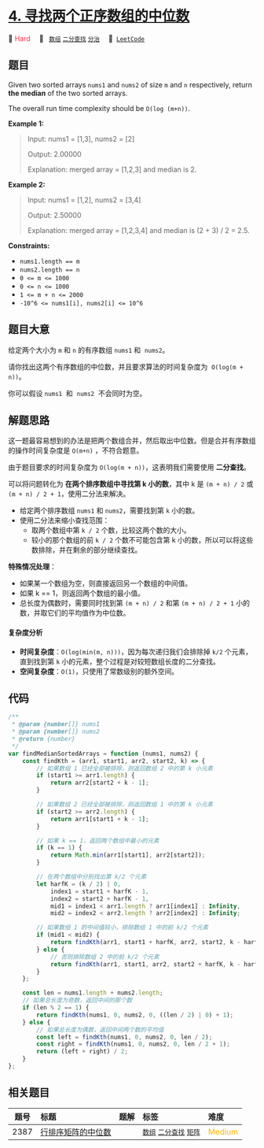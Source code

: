 # [4. 寻找两个正序数组的中位数](https://leetcode.com/problems/median-of-two-sorted-arrays)

🔴 <font color=#ff334b>Hard</font>&emsp; 🔖&ensp; [`数组`](/tag/array.md) [`二分查找`](/tag/binary-search.md) [`分治`](/tag/divide-and-conquer.md)&emsp; 🔗&ensp;[`LeetCode`](https://leetcode.com/problems/median-of-two-sorted-arrays)

## 题目

Given two sorted arrays `nums1` and `nums2` of size `m` and `n` respectively, return **the median** of the two sorted arrays.

The overall run time complexity should be `O(log (m+n))`.

**Example 1:**

> Input: nums1 = [1,3], nums2 = [2]
>
> Output: 2.00000
>
> Explanation: merged array = [1,2,3] and median is 2.

**Example 2:**

> Input: nums1 = [1,2], nums2 = [3,4]
>
> Output: 2.50000
>
> Explanation: merged array = [1,2,3,4] and median is (2 + 3) / 2 = 2.5.

**Constraints:**

- `nums1.length == m`
- `nums2.length == n`
- `0 <= m <= 1000`
- `0 <= n <= 1000`
- `1 <= m + n <= 2000`
- `-10^6 <= nums1[i], nums2[i] <= 10^6`

## 题目大意

给定两个大小为 `m` 和 `n` 的有序数组 `nums1` 和  `nums2`。

请你找出这两个有序数组的中位数，并且要求算法的时间复杂度为  `O(log(m + n))`。

你可以假设 `nums1`  和  `nums2`  不会同时为空。

## 解题思路

这一题最容易想到的办法是把两个数组合并，然后取出中位数。但是合并有序数组的操作时间复杂度是 `O(m+n)` ，不符合题意。

由于题目要求的时间复杂度为 `O(log(m + n))`，这表明我们需要使用 **二分查找**。

可以将问题转化为 **在两个排序数组中寻找第 k 小的数**，其中 k 是 `(m + n) / 2` 或 `(m + n) / 2 + 1`，使用二分法来解决。

- 给定两个排序数组 `nums1` 和 `nums2`，需要找到第 `k` 小的数。
- 使用二分法来缩小查找范围：
  - 取两个数组中第 `k / 2` 个数，比较这两个数的大小。
  - 较小的那个数组的前 `k / 2` 个数不可能包含第 k 小的数，所以可以将这些数排除，并在剩余的部分继续查找。

**特殊情况处理**：

- 如果某一个数组为空，则直接返回另一个数组的中间值。
- 如果 k == 1，则返回两个数组的最小值。
- 总长度为偶数时，需要同时找到第 `(m + n) / 2` 和第 `(m + n) / 2 + 1` 小的数，并取它们的平均值作为中位数。

#### 复杂度分析

- **时间复杂度**：`O(log(min(m, n)))`，因为每次递归我们会排除掉 `k/2` 个元素，直到找到第 `k` 小的元素，整个过程是对较短数组长度的二分查找。
- **空间复杂度**：`O(1)`，只使用了常数级别的额外空间。

## 代码

```javascript
/**
 * @param {number[]} nums1
 * @param {number[]} nums2
 * @return {number}
 */
var findMedianSortedArrays = function (nums1, nums2) {
	const findKth = (arr1, start1, arr2, start2, k) => {
		// 如果数组 1 已经全部被排除，则返回数组 2 中的第 k 小元素
		if (start1 >= arr1.length) {
			return arr2[start2 + k - 1];
		}

		// 如果数组 2 已经全部被排除，则返回数组 1 中的第 k 小元素
		if (start2 >= arr2.length) {
			return arr1[start1 + k - 1];
		}

		// 如果 k == 1，返回两个数组中最小的元素
		if (k == 1) {
			return Math.min(arr1[start1], arr2[start2]);
		}

		// 在两个数组中分别找出第 k/2 个元素
		let harfK = (k / 2) | 0,
			index1 = start1 + harfK - 1,
			index2 = start2 + harfK - 1,
			mid1 = index1 < arr1.length ? arr1[index1] : Infinity,
			mid2 = index2 < arr2.length ? arr2[index2] : Infinity;

		// 如果数组 1 的中间值较小，排除数组 1 中的前 k/2 个元素
		if (mid1 < mid2) {
			return findKth(arr1, start1 + harfK, arr2, start2, k - harfK);
		} else {
			// 否则排除数组 2 中的前 k/2 个元素
			return findKth(arr1, start1, arr2, start2 + harfK, k - harfK);
		}
	};

	const len = nums1.length + nums2.length;
	// 如果总长度为奇数，返回中间的那个数
	if (len % 2 == 1) {
		return findKth(nums1, 0, nums2, 0, ((len / 2) | 0) + 1);
	} else {
		// 如果总长度为偶数，返回中间两个数的平均值
		const left = findKth(nums1, 0, nums2, 0, len / 2);
		const right = findKth(nums1, 0, nums2, 0, len / 2 + 1);
		return (left + right) / 2;
	}
};
```

## 相关题目

<!-- prettier-ignore -->
| 题号 | 标题 | 题解 | 标签 | 难度 |
| :------: | :------ | :------: | :------ | :------ |
| 2387 | [行排序矩阵的中位数](https://leetcode.com/problems/median-of-a-row-wise-sorted-matrix) |  |  [`数组`](/tag/array.md) [`二分查找`](/tag/binary-search.md) [`矩阵`](/tag/matrix.md) | <font color=#ffb800>Medium</font> |